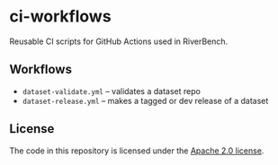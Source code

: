 # ci-workflows
Reusable CI scripts for GitHub Actions used in RiverBench.

## Workflows
- `dataset-validate.yml` – validates a dataset repo
- `dataset-release.yml` – makes a tagged or dev release of a dataset

## License

The code in this repository is licensed under the [Apache 2.0 license](LICENSE).
